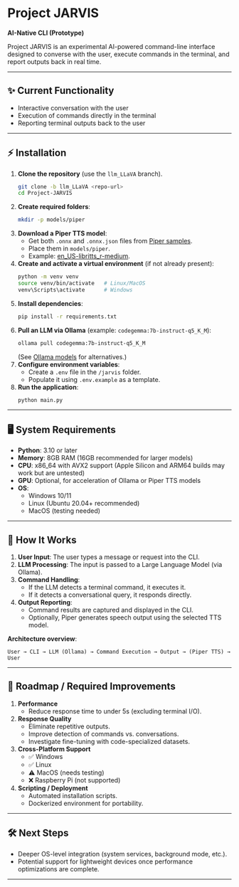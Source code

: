 # Project JARVIS

**AI-Native CLI (Prototype)**

Project JARVIS is an experimental AI-powered command-line interface designed to converse with the user, execute commands in the terminal, and report outputs back in real time.  

---

## ✨ Current Functionality

- Interactive conversation with the user  
- Execution of commands directly in the terminal  
- Reporting terminal outputs back to the user  

---

## ⚡ Installation

1. **Clone the repository** (use the `llm_LLaVA` branch).  
   ```bash
   git clone -b llm_LLaVA <repo-url>
   cd Project-JARVIS
   ```
2. **Create required folders**:  
   ```bash
   mkdir -p models/piper
   ```
3. **Download a Piper TTS model**:  
   - Get both `.onnx` and `.onnx.json` files from [Piper samples](https://rhasspy.github.io/piper-samples/).  
   - Place them in `models/piper`.  
   - Example: [en_US-libritts_r-medium](https://rhasspy.github.io/piper-samples/#en_US-libritts_r-medium).  
4. **Create and activate a virtual environment** (if not already present):  
   ```bash
   python -m venv venv
   source venv/bin/activate   # Linux/MacOS
   venv\Scripts\activate      # Windows
   ```
5. **Install dependencies**:  
   ```bash
   pip install -r requirements.txt
   ```
6. **Pull an LLM via Ollama** (example: `codegemma:7b-instruct-q5_K_M`):  
   ```bash
   ollama pull codegemma:7b-instruct-q5_K_M
   ```
   (See [Ollama models](https://ollama.com/search) for alternatives.)  
7. **Configure environment variables**:  
   - Create a `.env` file in the `/jarvis` folder.  
   - Populate it using `.env.example` as a template.  
8. **Run the application**:  
   ```bash
   python main.py
   ```

---

## 🖥️ System Requirements

- **Python**: 3.10 or later  
- **Memory**: 8GB RAM (16GB recommended for larger models)  
- **CPU**: x86_64 with AVX2 support (Apple Silicon and ARM64 builds may work but are untested)  
- **GPU**: Optional, for acceleration of Ollama or Piper TTS models  
- **OS**:  
  - Windows 10/11  
  - Linux (Ubuntu 20.04+ recommended)  
  - MacOS (testing needed)  

---

## 🔧 How It Works

1. **User Input**: The user types a message or request into the CLI.  
2. **LLM Processing**: The input is passed to a Large Language Model (via Ollama).  
3. **Command Handling**:  
   - If the LLM detects a terminal command, it executes it.  
   - If it detects a conversational query, it responds directly.  
4. **Output Reporting**:  
   - Command results are captured and displayed in the CLI.  
   - Optionally, Piper generates speech output using the selected TTS model.  

**Architecture overview**:  
```
User → CLI → LLM (Ollama) → Command Execution → Output → (Piper TTS) → User
```

---

## 🚀 Roadmap / Required Improvements

1. **Performance**
   - Reduce response time to under 5s (excluding terminal I/O).  
2. **Response Quality**
   - Eliminate repetitive outputs.  
   - Improve detection of commands vs. conversations.  
   - Investigate fine-tuning with code-specialized datasets.  
3. **Cross-Platform Support**
   - ✅ Windows  
   - ✅ Linux  
   - ⚠️ MacOS (needs testing)  
   - ❌ Raspberry Pi (not supported)  
4. **Scripting / Deployment**
   - Automated installation scripts.  
   - Dockerized environment for portability.  

---

## 🛠️ Next Steps

- Deeper OS-level integration (system services, background mode, etc.).  
- Potential support for lightweight devices once performance optimizations are complete.  

---
